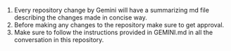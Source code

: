 1. Every repository change by Gemini will have a summarizing md file describing the changes made in concise way.
2. Before making any changes to the repository make sure to get approval.
3. Make sure to follow the instructions provided in GEMINI.md in all the conversation in this repository.